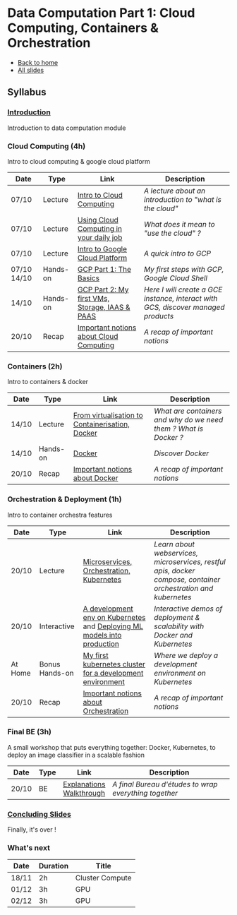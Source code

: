 # Data Computation Part 1: Cloud Computing, Containers & Orchestration

* [Back to home](https://supaerodatascience.github.io/OBD/)
* [All slides](./lectures/1_index.html)

## Syllabus

### [Introduction](lectures/1_0_intro.html)

Introduction to data computation module

### Cloud Computing (4h)

Intro to cloud computing & google cloud platform

Date | Type | Link | Description |
| --- | --- | --- | --- |
07/10 | Lecture | [Intro to Cloud Computing](lectures/1_1_cloud_computing.html) | *A lecture about an introduction to "what is the cloud"* |
07/10 | Lecture | [Using Cloud Computing in your daily job](lectures/1_2_cloud_usage.html) | *What does it mean to "use the cloud" ?* |
07/10 | Lecture | [Intro to Google Cloud Platform](lectures/1_3_gcp.html) | *A quick intro to GCP* |
07/10   14/10 | Hands-on | [GCP Part 1: The Basics](1_2_gcp_setup.md) | *My first steps with GCP, Google Cloud Shell* |
14/10 | Hands-on | [GCP Part 2: My first VMs, Storage, IAAS & PAAS](1_2_gcp_handson.md) | *Here I will create a GCE instance, interact with GCS, discover managed products* |
20/10 | Recap | [Important notions about Cloud Computing](lectures/1_7_conclusion.html#/1) | *A recap of important notions* |

### Containers (2h)

Intro to containers & docker

Date | Type | Link | Description |
| --- | --- | --- | --- |
14/10 | Lecture | [From virtualisation to Containerisation, Docker](lectures/1_4_containers.html) | *What are containers and why do we need them ? What is Docker ?* |
14/10 | Hands-on | [Docker](1_3_docker.md) | *Discover Docker* |
20/10 | Recap | [Important notions about Docker](lectures/1_7_conclusion.html#/2) | *A recap of important notions* |

### Orchestration & Deployment (1h)

Intro to container orchestra  features

Date | Type | Link | Description |
| --- | --- | --- | --- |
20/10 | Lecture |  [Microservices, Orchestration, Kubernetes](lectures/1_5_orchestration.html) | *Learn about webservices, microservices, restful apis, docker compose, container orchestration and kubernetes* |
20/10 | Interactive | [A development env on Kubernetes](lectures/1_6_deployment.html#/1) and [Deploying ML models into production](lectures/1_6_deployment.html#/2) | *Interactive demos of deployment & scalability with Docker and Kubernetes* |
At Home | Bonus Hands-on | [My first kubernetes cluster for a development environment](1_5_bonus.md) | *Where we deploy a development environment on Kubernetes* |
20/10 | Recap | [Important notions about Orchestration](lectures/1_7_conclusion.html#/3) | *A recap of important notions* |

### Final BE (3h)

A small workshop that puts everything together: Docker, Kubernetes, to deploy an image classifier in a scalable fashion

Date | Type | Link | Description |
| --- | --- | --- | --- |
20/10 | BE |  [Explanations](lectures/1_7_conclusion.html#/4) <br/> [Walkthrough](1_4_be.md) | *A final Bureau d'études to wrap everything together* |

### [Concluding Slides](lectures/1_7_conclusion.html)

Finally, it's over !

### What's next

Date | Duration | Title |
| --- | --- | --- |
18/11 | 2h | Cluster Compute |
01/12 | 3h | GPU |
02/12 | 3h | GPU |

